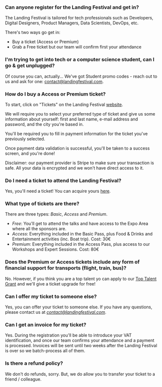 ### Can anyone register for the Landing Festival and get in?

The Landing Festival is tailored for tech professionals such as Developers, Digital Designers, Product Managers, Data Scientists, DevOps, etc.

There's two ways go get in:
- Buy a ticket (Access or Premium)
- Grab a Free ticket but our team will confirm first your attendance

### I'm trying to get into tech or a computer science student, can I go & get unplugged?

Of course you can, actually... We've got Student promo codes - reach out to us and ask for one: contact@landingfestival.com.

### How do I buy a Access or Premium ticket?

To start, click on "Tickets" on the Landing Festival [website](https://landingfestival.com/lisbon/tickets?utm_source=github&utm_medium=referral&utm_content=ticket&utm_campaign=festival).

We will require you to select your preferred type of ticket and give us some information about yourself: first and last name, e-mail address and password, and the city you're based in.

You'll be required you to fill in payment information for the ticket you've previously selected.

Once payment data validation is successful, you'll be taken to a success screen, and you're done!

Disclaimer: our payment provider is Stripe to make sure your transaction is safe. All your data is encrypted and we won't have direct access to it.

### Do I need a ticket to attend the Landing Festival?

Yes, you'll need a ticket! You can acquire yours [here](https://landingfestival.com/lisbon/tickets?utm_source=github&utm_medium=referral&utm_content=ticket&utm_campaign=festival).

### What type of tickets are there?

There are three types: *Basic*, *Access* and *Premium*.

- *Free*: You'll get to attend the talks and have access to the Expo Area where all the sponsors are.
- *Access*: Everything included in the Basic Pass, plus Food & Drinks and Entertainment activities (inc. Boat trip). Cost: 30€
- *Premium*: Everything included in the Access Pass, plus access to our Workshops and Expert Sessions. Cost: 80€

### Does the Premium or Access tickets include any form of financial support for transports (flight, train, bus)?

No. However, if you think you are a top talent yo can apply to our [Top Talent Grant](https://landingfestival.com/lisbon/top_talent) and we'll give a ticket upgrade for free!

### Can I offer my ticket to someone else?

Yes, you can offer your ticket to someone else. If you have any questions, please contact us at *contact@landingfestival.com*.

### Can I get an invoice for my ticket?

Yes. During the registration you'll be able to introduce your VAT identification, and once our team confirms your attendance and a payment is processed. Invoices will be sent until two weeks after the Landing Festival is over so we batch-process all of them.

### Is there a refund policy?

We don't do refunds, sorry. But, we do allow you to transfer your ticket to a friend / colleague.

